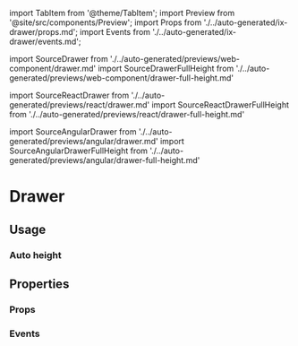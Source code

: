 <!--
SPDX-FileCopyrightText: 2022 Siemens AG

SPDX-License-Identifier: MIT
-->

import TabItem from '@theme/TabItem';
import Preview from '@site/src/components/Preview';
import Props from './../auto-generated/ix-drawer/props.md';
import Events from './../auto-generated/ix-drawer/events.md';

import SourceDrawer from './../auto-generated/previews/web-component/drawer.md'
import SourceDrawerFullHeight from './../auto-generated/previews/web-component/drawer-full-height.md'

import SourceReactDrawer from './../auto-generated/previews/react/drawer.md'
import SourceReactDrawerFullHeight from './../auto-generated/previews/react/drawer-full-height.md'

import SourceAngularDrawer from './../auto-generated/previews/angular/drawer.md'
import SourceAngularDrawerFullHeight from './../auto-generated/previews/angular/drawer-full-height.md'

# Drawer

## Usage

<Preview name="drawer-full-height" height="24rem">
  <TabItem value="javascript">
    <SourceDrawer />
  </TabItem>
  <TabItem value="react">
    <SourceReactDrawer />
  </TabItem>
  <TabItem value="angular">
    <SourceAngularDrawer />
  </TabItem>
</Preview>

### Auto height

<Preview name="drawer" height="24rem">
  <TabItem value="javascript">
    <SourceDrawerFullHeight />
  </TabItem>
  <TabItem value="react">
    <SourceReactDrawerFullHeight />
  </TabItem>
  <TabItem value="angular">
    <SourceAngularDrawerFullHeight />
  </TabItem>
</Preview>

## Properties

### Props

<Props />

### Events

<Events />
